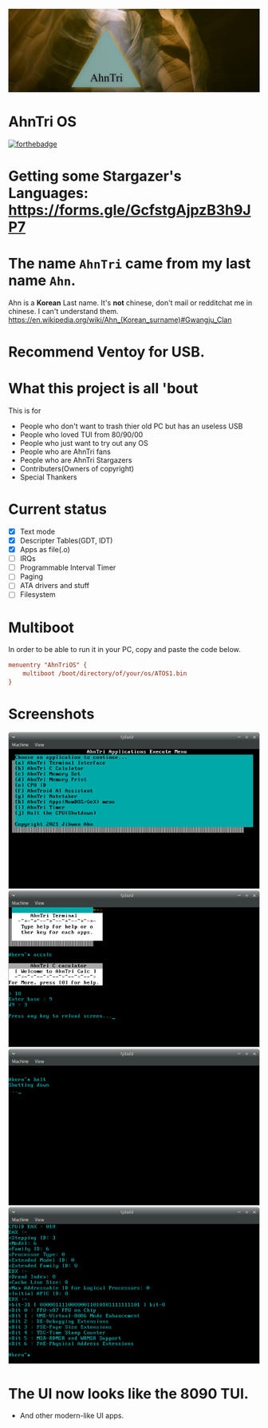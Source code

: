 ![AhnTriLogo](at.jpg)
# AhnTri OS
[![forthebadge](https://forthebadge.com/images/badges/powered-by-responsibility.svg)](https://forthebadge.com)
# Getting some Stargazer's Languages: https://forms.gle/GcfstgAjpzB3h9JP7
# The name `AhnTri` came from my last name `Ahn`.
Ahn is a **Korean** Last name. It's **not** chinese, don't mail or redditchat me in chinese.
I can't understand them.
https://en.wikipedia.org/wiki/Ahn_(Korean_surname)#Gwangju_Clan
# Recommend Ventoy for USB.
# What this project is all 'bout
This is for
 - People who don't want to trash thier old PC but has an useless USB
 - People who loved TUI from 80/90/00
 - People who just want to try out any OS
 - People who are AhnTri fans
 - People who are AhnTri Stargazers
 - Contributers(Owners of copyright)
 - Special Thankers
# Current status
- [x] Text mode
- [x] Descripter Tables(GDT, IDT)
- [x] Apps as file(.o)
- [ ] IRQs
- [ ] Programmable Interval Timer
- [ ] Paging
- [ ] ATA drivers and stuff
- [ ] Filesystem

# Multiboot
In order to be able to run it in your PC, copy and paste the code below.
```INI
menuentry "AhnTriOS" {
	multiboot /boot/directory/of/your/os/ATOS1.bin
}
```
# Screenshots
![Screenshot of 1.2.3](sshot.png)
![Screenshot of 1.2.3](sshot2.png)
![Screenshot of 1.2.3](sshot3.png)
![Screenshot of 1.2.3](sshot4.png)

# The UI now looks like the 8090 TUI.
- And other modern-like UI apps.
